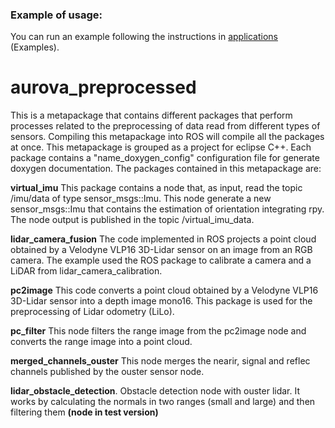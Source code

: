 ### Example of usage:

You can run an example following the instructions in [applications](https://github.com/AUROVA-LAB/applications) (Examples).

# aurova_preprocessed
This is a metapackage that contains different packages that perform processes related to the preprocessing of data read from different types of sensors. Compiling this metapackage into ROS will compile all the packages at once. This metapackage is grouped as a project for eclipse C++. Each package contains a "name_doxygen_config" configuration file for generate doxygen documentation. The packages contained in this metapackage are:

**virtual_imu**
This package contains a node that, as input, read the topic /imu/data of type sensor_msgs::Imu. This node generate a new sensor_msgs::Imu that contains the estimation of orientation integrating rpy. The node output is published in the topic /virtual_imu_data.

**lidar_camera_fusion**
The code implemented in ROS projects a point cloud obtained by a Velodyne VLP16 3D-Lidar sensor on an image from an RGB camera. The example used the ROS package to calibrate a camera and a LiDAR from lidar_camera_calibration.

**pc2image**
This code converts a point cloud obtained by a Velodyne VLP16 3D-Lidar sensor into a depth image mono16. This package is used for the preprocessing of Lidar odometry (LiLo).

**pc_filter**
This node filters the range image from the pc2image node and converts the range image into a point cloud. 

**merged_channels_ouster**
This node merges the nearir, signal and reflec channels published by the ouster sensor node.

**lidar_obstacle_detection**.
Obstacle detection node with ouster lidar. It works by calculating the normals in two ranges (small and large) and then filtering them **(node in test version)**
